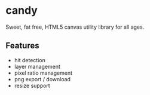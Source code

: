 # candy
Sweet, fat free, HTML5 canvas utility library for all ages.

## Features
* hit detection
* layer management
* pixel ratio management
* png export / download
* resize support
